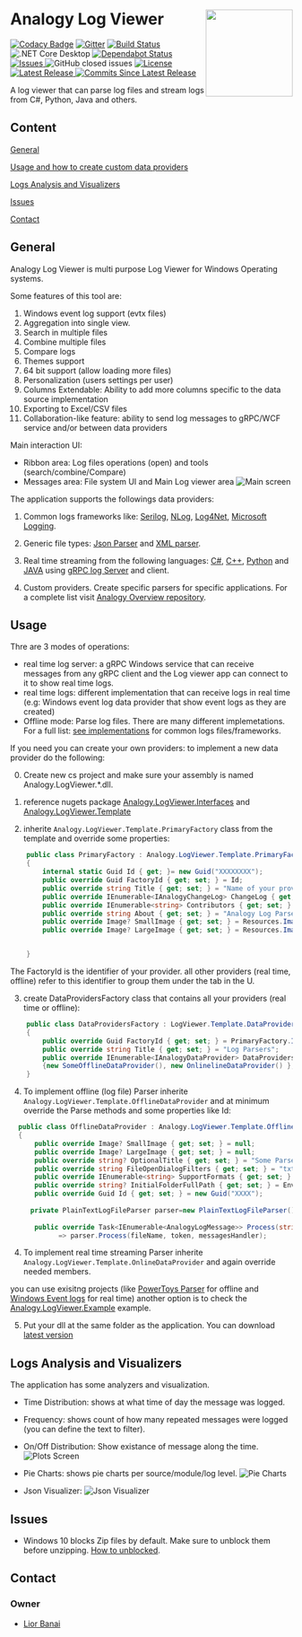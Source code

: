 # Analogy Log Viewer    <img src="./Assets/Analogy1024x1024.jpg" align="right" width="155px" height="155px">

<p align="center">
    
[![Codacy Badge](https://api.codacy.com/project/badge/Grade/9ff37aaf309b45f0bb2156465eb47b91)](https://app.codacy.com/gh/Analogy-LogViewer/Analogy.LogViewer?utm_source=github.com&utm_medium=referral&utm_content=Analogy-LogViewer/Analogy.LogViewer&utm_campaign=Badge_Grade)
[![Gitter](https://badges.gitter.im/Analogy-LogViewer/community.svg)](https://gitter.im/Analogy-LogViewer/community?utm_source=badge&utm_medium=badge&utm_campaign=pr-badge) 
[![Build Status](https://dev.azure.com/Analogy-LogViewer/Analogy%20Log%20Viewer/_apis/build/status/Analogy-LogViewer.Analogy.LogViewer?branchName=master)](https://dev.azure.com/Analogy-LogViewer/Analogy%20Log%20Viewer/_build/latest?definitionId=1&branchName=master)  ![.NET Core Desktop](https://github.com/Analogy-LogViewer/Analogy.LogViewer/workflows/.NET%20Core%20Desktop/badge.svg)
[![Dependabot Status](https://api.dependabot.com/badges/status?host=github&repo=Analogy-LogViewer/Analogy.LogViewer)](https://dependabot.com)
<a href="https://github.com/Analogy-LogViewer/Analogy.LogViewer/issues">
    <img src="https://img.shields.io/github/issues/Analogy-LogViewer/Analogy.LogViewer"  alt="Issues" />
</a>
![GitHub closed issues](https://img.shields.io/github/issues-closed-raw/Analogy-LogViewer/Analogy.LogViewer)
<a href="https://github.com/Analogy-LogViewer/Analogy.LogViewer/blob/master/LICENSE.md">
    <img src="https://img.shields.io/github/license/Analogy-LogViewer/Analogy.LogViewer"  alt="License" />
</a>
<a href="https://github.com/Analogy-LogViewer/Analogy.LogViewer/releases">
    <img src="https://img.shields.io/github/v/release/Analogy-LogViewer/Analogy.LogViewer"  alt="Latest Release" />
</a>
<a href="https://github.com/Analogy-LogViewer/Analogy.LogViewer/compare/V4.2.11...master">
    <img src="https://img.shields.io/github/commits-since/Analogy-LogViewer/Analogy.LogViewer/latest"  alt="Commits Since Latest Release"/>
</a>
</p>

A log viewer that can parse log files and stream logs from C#, Python, Java and others.

## Content
[General](https://github.com/Analogy-LogViewer/Analogy.LogViewer#general)

[Usage and how to create custom data providers](https://github.com/Analogy-LogViewer/Analogy.LogViewer#usage)

[Logs Analysis and Visualizers](https://github.com/Analogy-LogViewer/Analogy.LogViewer#logs-analysis-and-visualizers)

[Issues](https://github.com/Analogy-LogViewer/Analogy.LogViewer#issues)

[Contact](https://github.com/Analogy-LogViewer/Analogy.LogViewer#contact)

## General
Analogy Log Viewer is multi purpose Log Viewer for Windows Operating systems.

Some features of this tool are:
1.	Windows event log support (evtx files)
2.	Aggregation into single view.
3.	Search in multiple files
4.	Combine multiple files
5.	Compare logs 
6.	Themes support
7.	64 bit support (allow loading more files)
8.	Personalization (users settings per user) 
9.	Columns Extendable: Ability to add more columns specific to the data source implementation
10.	Exporting to Excel/CSV files
11. Collaboration-like feature: ability to send log messages to gRPC/WCF service and/or between data providers

Main interaction UI:
- Ribbon area: Log files operations (open) and tools (search/combine/Compare)
- Messages area: File system UI and Main Log viewer area
![Main screen](Assets/AnalogyMainUI2.jpg)

The application supports the followings data providers:

1. Common logs frameworks like: [Serilog](https://github.com/Analogy-LogViewer/Analogy.LogViewer.Serilog), [NLog](https://github.com/Analogy-LogViewer/Analogy.LogViewer.NLog), [Log4Net](https://github.com/Analogy-LogViewer/Analogy.LogViewer.Log4Net), [Microsoft Logging](https://github.com/Analogy-LogViewer/Analogy.AspNetCore.LogProvider). 

2. Generic file types: [Json Parser](https://github.com/Analogy-LogViewer/Analogy.LogViewer.JsonParser) and [XML parser](https://github.com/Analogy-LogViewer/Analogy.LogViewer.XMLParser).

3. Real time streaming from the following languages: [C#](https://github.com/Analogy-LogViewer/Analogy.AspNetCore.LogProvider), [C++](https://github.com/Analogy-LogViewer/Analogy-cpp-Logging), [Python](https://github.com/Analogy-LogViewer/Analogy-Python-Logging) and [JAVA](https://github.com/Analogy-LogViewer/Analogy-Java-Logging) using [gRPC log Server](https://github.com/Analogy-LogViewer/Real-Time-Log-Server) and client.

4. Custom providers. Create specific parsers for specific applications. For a complete list visit [Analogy Overview repository](https://github.com/Analogy-LogViewer/Overview).

## Usage

Thre are 3 modes of operations:
- real time log server: a gRPC Windows service that can receive messages from any gRPC client and the Log viewer app can connect to it to show real time logs.
- real time logs: different implementation that can receive logs in real time (e.g: Windows event log data provider that show event logs as they are created)
- Offline mode: Parse log files. There are many different implemetations.
For a full list: [see implementations](https://github.com/Analogy-LogViewer/Analogy#log-viewer-application) for common logs files/frameworks.


If you need you can create your own providers:
to implement a new data provider do the following:

0. Create new  cs project and make sure your assembly is named Analogy.LogViewer.*.dll.
1. reference nugets package [Analogy.LogViewer.Interfaces](https://www.nuget.org/packages/Analogy.LogViewer.Interfaces/) and [Analogy.LogViewer.Template](https://www.nuget.org/packages/Analogy.LogViewer.Template/)

2. inherite  ```Analogy.LogViewer.Template.PrimaryFactory``` class  from the template and override some properties:
```csharp
    public class PrimaryFactory : Analogy.LogViewer.Template.PrimaryFactory
    {
        internal static Guid Id { get; }= new Guid("XXXXXXXX");
        public override Guid FactoryId { get; set; } = Id;
        public override string Title { get; set; } = "Name of your provider (like Serilog, Nlog)";
        public override IEnumerable<IAnalogyChangeLog> ChangeLog { get; set; } = ChangeLogList.GetChangeLog();
        public override IEnumerable<string> Contributors { get; set; } = new List<string> { "Lior Banai" };
        public override string About { get; set; } = "Analogy Log Parser";
        public override Image? SmallImage { get; set; } = Resources.Image16x16;
        public override Image? LargeImage { get; set; } = Resources.Image32x32;


    }
```

The FactoryId is the identifier of your provider.
all other providers (real time, offline) refer to this identifier to group them under the tab in the U.

3. create DataProvidersFactory class that contains all your providers (real time or offline):
```csharp
    public class DataProvidersFactory : LogViewer.Template.DataProvidersFactory
    {
        public override Guid FactoryId { get; set; } = PrimaryFactory.Id;
        public override string Title { get; set; } = "Log Parsers";
        public override IEnumerable<IAnalogyDataProvider> DataProviders { get; set; } = new List<IAnalogyDataProvider> 
        {new SomeOfflineDataProvider(), new OnlinelineDataProvider() };
    }
 ```
 
4. To implement offline (log file) Parser inherite ```Analogy.LogViewer.Template.OfflineDataProvider``` and at minimum override the Parse methods and some properties like Id:

```csharp
  public class OfflineDataProvider : Analogy.LogViewer.Template.OfflineDataProvider
  {
      public override Image? SmallImage { get; set; } = null;
      public override Image? LargeImage { get; set; } = null;
      public override string? OptionalTitle { get; set; } = "Some Parser";
      public override string FileOpenDialogFilters { get; set; } = "txt files (*.txt)|*.txt|All files (*.*)|*.*";
      public override IEnumerable<string> SupportFormats { get; set; } = new List<string> { "*.txt" };
      public override string? InitialFolderFullPath { get; set; } = Environment.CurrentDirectory;
      public override Guid Id { get; set; } = new Guid("XXXX");
     
     private PlainTextLogFileParser parser=new PlainTextLogFileParser();
      
      public override Task<IEnumerable<AnalogyLogMessage>> Process(string fileName, CancellationToken token,ILogMessageCreatedHandler messagesHandler)
            => parser.Process(fileName, token, messagesHandler);
```

4. To implement real time streaming Parser inherite ```Analogy.LogViewer.Template.OnlineDataProvider``` and again override needed members.

you can use exisitng projects (like [PowerToys Parser](https://github.com/Analogy-LogViewer/Analogy.LogViewer.PowerToys) for offline and [Windows Event logs](https://github.com/Analogy-LogViewer/Analogy.LogViewer.WindowsEventLogs) for real time)
another option is to check the [Analogy.LogViewer.Example](https://github.com/Analogy-LogViewer/Analogy.LogViewer.Example) example.

5. Put your dll at the same folder as the application. You can download [latest version](https://github.com/Analogy-LogViewer/Analogy.LogViewer/releases)

## Logs Analysis and Visualizers

The application has some analyzers and visualization.
- Time Distribution: shows at what time of day the message was logged.
- Frequency: shows count of how many repeated messages were logged (you can define the text to filter).
- On/Off Distribution: Show existance of message along the time.
![Plots Screen](Assets/gitHistoryDataVisualizer.jpg)


- Pie Charts: shows pie charts per source/module/log level.
![Pie Charts](Assets/AnalogyPie.jpg)


- Json Visualizer:
![Json Visualizer](Assets/JsonVisualizer.jpg)


## Issues
- Windows 10 blocks Zip files by default. Make sure to unblock them before unzipping. [How to unblocked](https://singularlabs.com/tips/how-to-unblock-a-zip-file-on-windows-10/).

<a name="contact"></a>
## Contact

### Owner
- [Lior Banai](mailto:liorbanai@gmail.com)
